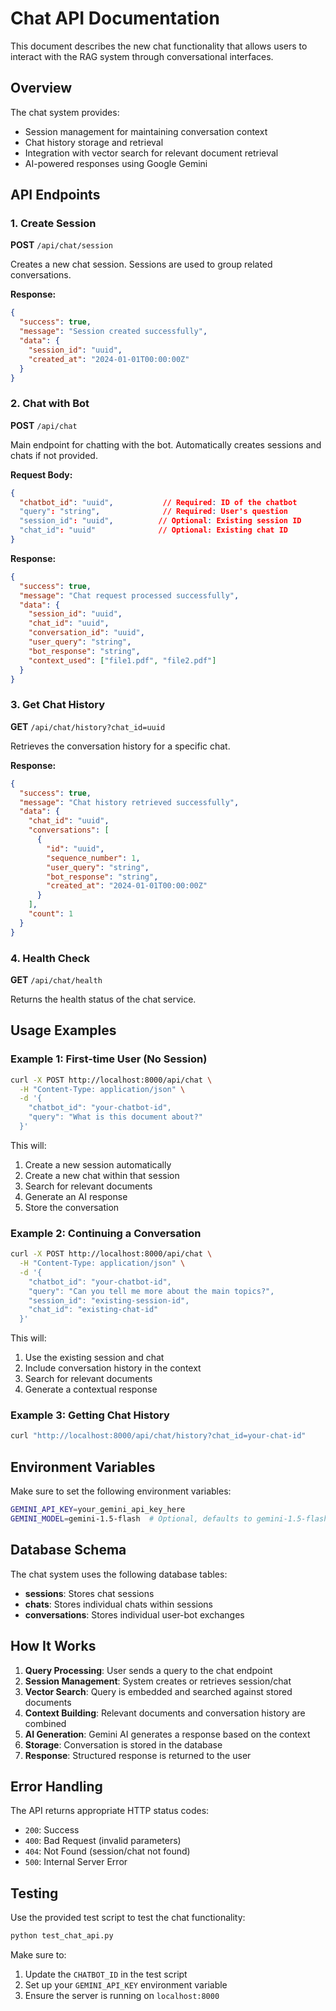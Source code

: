# Chat API Documentation

This document describes the new chat functionality that allows users to interact with the RAG system through conversational interfaces.

## Overview

The chat system provides:
- Session management for maintaining conversation context
- Chat history storage and retrieval
- Integration with vector search for relevant document retrieval
- AI-powered responses using Google Gemini

## API Endpoints

### 1. Create Session
**POST** `/api/chat/session`

Creates a new chat session. Sessions are used to group related conversations.

**Response:**
```json
{
  "success": true,
  "message": "Session created successfully",
  "data": {
    "session_id": "uuid",
    "created_at": "2024-01-01T00:00:00Z"
  }
}
```

### 2. Chat with Bot
**POST** `/api/chat`

Main endpoint for chatting with the bot. Automatically creates sessions and chats if not provided.

**Request Body:**
```json
{
  "chatbot_id": "uuid",           // Required: ID of the chatbot
  "query": "string",              // Required: User's question
  "session_id": "uuid",          // Optional: Existing session ID
  "chat_id": "uuid"              // Optional: Existing chat ID
}
```

**Response:**
```json
{
  "success": true,
  "message": "Chat request processed successfully",
  "data": {
    "session_id": "uuid",
    "chat_id": "uuid",
    "conversation_id": "uuid",
    "user_query": "string",
    "bot_response": "string",
    "context_used": ["file1.pdf", "file2.pdf"]
  }
}
```

### 3. Get Chat History
**GET** `/api/chat/history?chat_id=uuid`

Retrieves the conversation history for a specific chat.

**Response:**
```json
{
  "success": true,
  "message": "Chat history retrieved successfully",
  "data": {
    "chat_id": "uuid",
    "conversations": [
      {
        "id": "uuid",
        "sequence_number": 1,
        "user_query": "string",
        "bot_response": "string",
        "created_at": "2024-01-01T00:00:00Z"
      }
    ],
    "count": 1
  }
}
```

### 4. Health Check
**GET** `/api/chat/health`

Returns the health status of the chat service.

## Usage Examples

### Example 1: First-time User (No Session)
```bash
curl -X POST http://localhost:8000/api/chat \
  -H "Content-Type: application/json" \
  -d '{
    "chatbot_id": "your-chatbot-id",
    "query": "What is this document about?"
  }'
```

This will:
1. Create a new session automatically
2. Create a new chat within that session
3. Search for relevant documents
4. Generate an AI response
5. Store the conversation

### Example 2: Continuing a Conversation
```bash
curl -X POST http://localhost:8000/api/chat \
  -H "Content-Type: application/json" \
  -d '{
    "chatbot_id": "your-chatbot-id",
    "query": "Can you tell me more about the main topics?",
    "session_id": "existing-session-id",
    "chat_id": "existing-chat-id"
  }'
```

This will:
1. Use the existing session and chat
2. Include conversation history in the context
3. Search for relevant documents
4. Generate a contextual response

### Example 3: Getting Chat History
```bash
curl "http://localhost:8000/api/chat/history?chat_id=your-chat-id"
```

## Environment Variables

Make sure to set the following environment variables:

```bash
GEMINI_API_KEY=your_gemini_api_key_here
GEMINI_MODEL=gemini-1.5-flash  # Optional, defaults to gemini-1.5-flash
```

## Database Schema

The chat system uses the following database tables:

- **sessions**: Stores chat sessions
- **chats**: Stores individual chats within sessions
- **conversations**: Stores individual user-bot exchanges

## How It Works

1. **Query Processing**: User sends a query to the chat endpoint
2. **Session Management**: System creates or retrieves session/chat
3. **Vector Search**: Query is embedded and searched against stored documents
4. **Context Building**: Relevant documents and conversation history are combined
5. **AI Generation**: Gemini AI generates a response based on the context
6. **Storage**: Conversation is stored in the database
7. **Response**: Structured response is returned to the user

## Error Handling

The API returns appropriate HTTP status codes:
- `200`: Success
- `400`: Bad Request (invalid parameters)
- `404`: Not Found (session/chat not found)
- `500`: Internal Server Error

## Testing

Use the provided test script to test the chat functionality:

```bash
python test_chat_api.py
```

Make sure to:
1. Update the `CHATBOT_ID` in the test script
2. Set up your `GEMINI_API_KEY` environment variable
3. Ensure the server is running on `localhost:8000`
